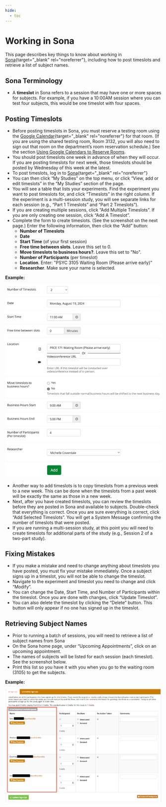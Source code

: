 ```yaml
---
hide:
  - toc
---
```


# Working in Sona

This page describes key things to know about working in [Sona](https://purdue-psych.sona-systems.com){target="_blank" rel="noreferrer"}, including how to post timeslots and retrieve a list of subject names. 

## Sona Terminology

* A **timeslot** in Sona refers to a session that may have one or more spaces for subjects. For example, if you have a 10:00AM session where you can test four subjects, this would be one timeslot with four spaces.  

## Posting Timeslots

* Before posting timeslots in Sona, you must reserve a testing room using the [Google Calendar](https://calendar.google.com){target="_blank" rel="noreferrer"} for that room. (If you are using the shared testing room, Room 3132, you will also need to sign out that room on the department’s room reservation schedule.) See the section [Using Google Calendars to Reserve Rooms](https://pcllab.github.io/handbook/lab-policies/lab-rooms/). 
* You should post timeslots one week in advance of when they will occur. If you are posting timeslots for next week, those timeslots should be posted by Wednesday of this week at the latest. 
* To post timeslots, log in to [Sona](https://purdue-psych.sona-systems.com){target="_blank" rel="noreferrer"}
* You can then click “My Studies” on the top menu, or click “View, add or edit timeslots” in the “My Studies” section of the page.
* You will see a table that lists your experiments. Find the experiment you want to post timeslots for, and click “Timeslots” in the right column. If the experiment is a multi-session study, you will see separate links for each session (e.g., “Part 1 Timeslots” and “Part 2 Timeslots”). 
* If you are creating multiple sessions, click “Add Multiple Timeslots”. If you are only creating one session, click “Add A Timeslot”. 
* Complete the form to create timeslots. (See the screenshot on the next page.) Enter the following information, then click the “Add” button:
    * **Number of Timeslots**
    * **Date**
    * **Start Time** (of your first session)
    * **Free time between slots**. Leave this set to 0.
    * **Move timeslots to business hours?**. Leave this set to "No".
    * **Number of Participants** (per timeslot)
    * **Location**. Enter: "PSYC 3105 Waiting Room (Please arrive early)"
    * **Researcher**. Make sure your name is selected.

**Example:**

<!-- ![Posting Timeslots](../img/posting-timeslots.png) -->

<p align="center"><img src="/../img/posting-timeslots.png"></p>

* Another way to add timeslots is to copy timeslots from a previous week to a new week. This can be done when the timeslots from a past week will be exactly the same as those in a new week.
* Next, after you have created timeslots, you can review the timeslots before they are posted in Sona and available to subjects. Double-check that everything is correct. Once you are sure everything is correct, click “Add Selected Timeslots”. You will get a System Message confirming the number of timeslots that were posted.
* If you are running a multi-session study, at this point you will need to create timeslots for additional parts of the study (e.g., Session 2 of a two-part study).

## Fixing Mistakes

* If you make a mistake and need to change anything about timeslots you have posted, you must fix your mistake immediately. Once a subject signs up in a timeslot, you will not be able to change the timeslot. 
* Navigate to the experiment and timeslot you need to change and click “Modify”.
* You can change the Date, Start Time, and Number of Participants within the timeslot. Once you are done with changes, click “Update Timeslot”. 
* You can also delete the timeslot by clicking the “Delete” button. This button will only appear if no one has signed up in the timeslot.

## Retrieving Subject Names

* Prior to running a batch of sessions, you will need to retrieve a list of subject names from Sona 
* On the Sona home page, under “Upcoming Appointments”, click on an upcoming appointment.
* The names of subjects will be listed for each session (each timeslot). See the screenshot below.
* Print this list so you have it with you when you go to the waiting room (3105) to get the subjects.

**Example:**

<p align="center"><img src="/../img/retrieving-names.png"></p>

